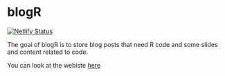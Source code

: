 # blogR

<!-- badges: start -->
[![Netlify Status](https://api.netlify.com/api/v1/badges/978852d8-87a3-40bb-afaa-d758608a0426/deploy-status)](https://app.netlify.com/sites/dreamy-leakey-30bb2a/deploys)
<!-- badges: end -->

The goal of blogR is to store blog posts that need R code and some slides and content related to code.

You can look at the webiste [here](https://llrs.dev)

